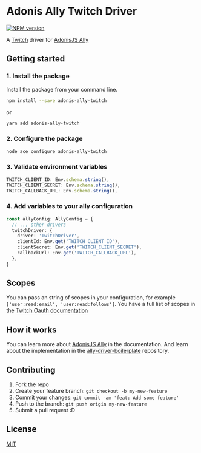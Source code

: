 # Adonis Ally Twitch Driver

[![NPM version](https://img.shields.io/npm/v/adonis-ally-twitch.svg)](https://www.npmjs.com/package/adonis-ally-twitch)

A [Twitch](https://twitch.tv/) driver for [AdonisJS Ally](https://docs.adonisjs.com/guides/auth/social)

## Getting started

### 1. Install the package

Install the package from your command line.

```bash
npm install --save adonis-ally-twitch
```

or

```bash
yarn add adonis-ally-twitch
```

### 2. Configure the package

```bash
node ace configure adonis-ally-twitch
```

### 3. Validate environment variables

```ts
TWITCH_CLIENT_ID: Env.schema.string(),
TWITCH_CLIENT_SECRET: Env.schema.string(),
TWITCH_CALLBACK_URL: Env.schema.string(),
```

### 4. Add variables to your ally configuration

```ts
const allyConfig: AllyConfig = {
  // ... other drivers
  twitchDriver: {
    driver: 'TwitchDriver',
    clientId: Env.get('TWITCH_CLIENT_ID'),
    clientSecret: Env.get('TWITCH_CLIENT_SECRET'),
    callbackUrl: Env.get('TWITCH_CALLBACK_URL'),
  },
}
```

## Scopes

You can pass an string of scopes in your configuration, for example `['user:read:email', 'user:read:follows']`. You have a full list of scopes in the [Twitch Oauth documentation](https://dev.twitch.tv/docs/authentication#scopes)

## How it works

You can learn more about [AdonisJS Ally](https://docs.adonisjs.com/guides/auth/social) in the documentation. And learn about the implementation in the [ally-driver-boilerplate](https://github.com/adonisjs-community/ally-driver-boilerplate) repository.

## Contributing

1. Fork the repo
2. Create your feature branch: `git checkout -b my-new-feature`
3. Commit your changes: `git commit -am 'feat: Add some feature'`
4. Push to the branch: `git push origin my-new-feature`
5. Submit a pull request :D

## License

[MIT](LICENSE)
